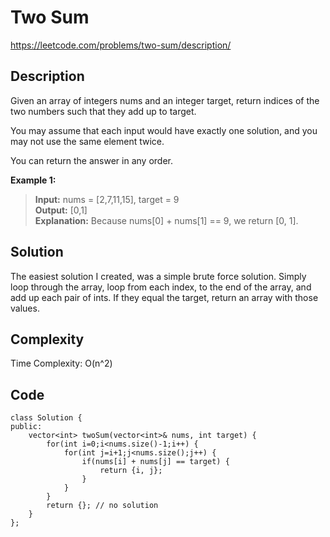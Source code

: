 # Two Sum
<https://leetcode.com/problems/two-sum/description/>

## Description
Given an array of integers nums and an integer target, return indices of the two numbers such that they add up to target.

You may assume that each input would have exactly one solution, and you may not use the same element twice.

You can return the answer in any order.

**Example 1:**

>**Input:** nums = [2,7,11,15], target = 9  
**Output:** [0,1]  
**Explanation:** Because nums[0] + nums[1] == 9, we return [0, 1].

## Solution
The easiest solution I created, was a simple brute force solution. Simply loop through the array, loop from each index, to the end of the array, and add up each pair of ints. If they equal the target, return an array with those values.

## Complexity
Time Complexity: O(n^2)

## Code
    class Solution {
    public:
        vector<int> twoSum(vector<int>& nums, int target) {
            for(int i=0;i<nums.size()-1;i++) {
                for(int j=i+1;j<nums.size();j++) {
                    if(nums[i] + nums[j] == target) {
                        return {i, j};
                    }
                }
            }
            return {}; // no solution
        }
    };